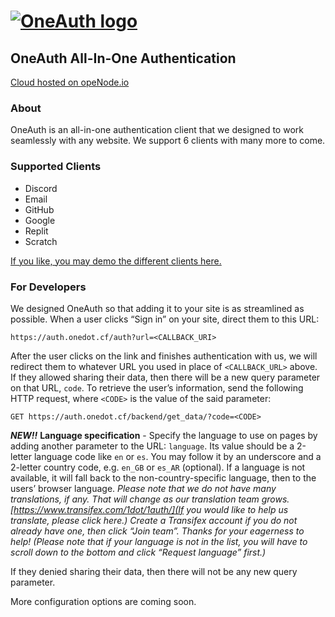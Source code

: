 # [![OneAuth logo](https://auth.onedot.cf/logo.svg)](https://auth.onedot.cf/)

## OneAuth All-In-One Authentication

[Cloud hosted on opeNode.io](https://www.openode.io/)

### About

OneAuth is an all-in-one authentication client that we designed to work seamlessly with any website. We support 6 clients with many more to come.

### Supported Clients

-   Discord
-   Email
-   GitHub
-   Google
-   Replit
-   Scratch

[If you like, you may demo the different clients here.](https://auth.onedot.cf/auth?url=https%3A%2F%2Fauth.onedot.cf%2Fbackend%2Fget_data)

### For Developers

We designed OneAuth so that adding it to your site is as streamlined as possible. When a user clicks “Sign in” on your site, direct them to this URL:

```http
https://auth.onedot.cf/auth?url=<CALLBACK_URI>
```

After the user clicks on the link and finishes authentication with us, we will redirect them to whatever URL you used in place of `<CALLBACK_URL>` above. If they allowed sharing their data, then there will be a new query parameter on that URL, `code`. To retrieve the user’s information, send the following HTTP request, where `<CODE>` is the value of the said parameter:

```http
GET https://auth.onedot.cf/backend/get_data/?code=<CODE>
```

**_NEW!!_** **Language specification** - Specify the language to use on pages by adding another parameter to the URL: `language`. Its value should be a 2-letter language code like `en` or `es`. You may follow it by an underscore and a 2-letter country code, e.g. `en_GB` or `es_AR` (optional). If a language is not available, it will fall back to the non-country-specific language, then to the users’ browser language. _Please note that we do not have many translations, if any. That will change as our translation team grows. [https://www.transifex.com/1dot/1auth/](If you would like to help us translate, please click here.) Create a Transifex account if you do not already have one, then click “Join team”. Thanks for your eagerness to help! (Please note that if your language is not in the list, you will have to scroll down to the bottom and click “Request language” first.)_

If they denied sharing their data, then there will not be any new query parameter.

More configuration options are coming soon.
